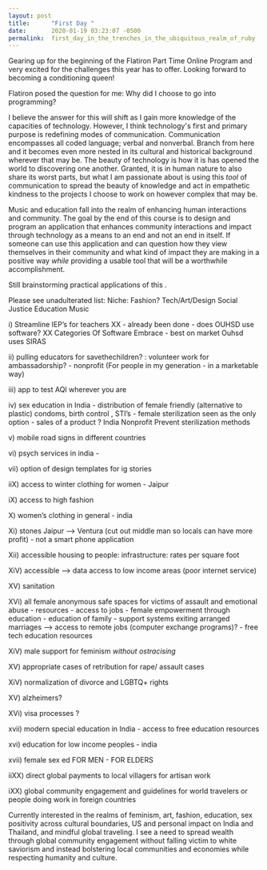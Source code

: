 ```yaml
---
layout: post
title:      "First Day "
date:       2020-01-19 03:23:07 -0500
permalink:  first_day_in_the_trenches_in_the_ubiquitous_realm_of_ruby
---
```



Gearing up for the beginning of the Flatiron Part Time Online Program and very excited for the challenges this year has to offer.  Looking forward to becoming a conditioning queen! 

Flatiron posed the question for me: Why did I choose to go into programming?

I believe the answer for this will shift as I gain more knowledge of the capacities of technology.  However, I think technology's first and primary purpose is redefining modes of communication.  Communication encompasses all coded language; verbal and nonverbal.  Branch from here and it becomes even more nested in its cultural and historical background wherever that may be.  The beauty of technology is how it is has opened the world to discovering one another. Granted, it is in human nature to also share its worst parts, but what I am passionate about is using this *tool* of communication to spread the beauty of knowledge and act in empathetic kindness to the projects I choose to work on however complex that may be. 

Music and education fall into the realm of enhancing human interactions and community.  The goal by the end of this course is to design and program an application that enhances community interactions and impact through technology as a means to an end and not an end in itself.  If someone can use this application and can question how they view themselves in their community and what kind of impact they are making in a positive way *while* providing a usable tool that will be a worthwhile accomplishment.

Still brainstorming practical applications of this .

Please see unadulterated list:
Niche:
Fashion?
Tech/Art/Design
Social Justice
Education
Music

i) Streamline IEP’s for teachers XX - already been done - does OUHSD use software? XX
Categories Of Software 
Embrace - best on market 
Ouhsd uses SIRAS 

ii) pulling educators for savethechildren? : volunteer work for ambassadorship? - nonprofit (For people in my generation - in a marketable way) 

iii) app to test AQI wherever you are 

iv) sex education in India - distribution of female friendly (alternative to plastic) condoms, birth control , STI’s - female sterilization seen as the only option - sales of a product ?
India Nonprofit 
Prevent sterilization methods 

v) mobile road signs in different countries 

vi) psych services in india - 

vii) option of design templates for ig stories  

iiX) access to winter clothing for women - Jaipur

iX) access to high fashion 

X) women’s clothing in general - india

Xi) stones Jaipur —> Ventura  (cut out middle man so locals can have more profit) - not a smart phone application

Xii) accessible housing to people: infrastructure: rates per square foot 

XiV) accessible —> data access to low income areas (poor internet service)

XV) sanitation 

XVi) all female anonymous safe spaces for victims of assault and emotional abuse 
        - resources - access to jobs
        - female empowerment through education 
        - education of family 
        - support systems exiting arranged marriages —> access to remote jobs (computer exchange programs)? - free tech education resources  

XiV) male support for feminism *without ostracising*

XV) appropriate cases of retribution for rape/ assault cases 

XiV) normalization of divorce and LGBTQ+ rights 

XV) alzheimers?

XVi) visa processes ?

xvii) modern special education in India - access to free education resources 

xvi) education for low income peoples - india 

xvii) female sex ed FOR MEN - FOR ELDERS 

iiXX) direct global payments to local villagers for artisan work 

iXX) global community engagement and guidelines for world travelers or people doing work in foreign countries 



Currently interested in the realms of feminism, art, fashion, education, sex positivity across cultural boundaries, US and personal impact on India and Thailand, and mindful global traveling.  I see a need to spread wealth through global community engagement without falling victim to white saviorism and instead bolstering local communities and economies while respecting humanity and culture.  
